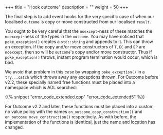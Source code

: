 +++
title = "Hook outcome"
description = ""
weight = 50
+++

The final step is to add event hooks for the very specific case of
when our localised `outcome` is copy or move constructed from our localised `result`.

You ought to be very careful that the `noexcept`-ness of these matches the `noexcept`-ness
of the types in the `outcome`. You may have noticed that `poke_exception()` creates
a `std::string` and appends to it. This can throw an exception. If the copy and/or
move constructors of `T`, `EC` and `EP` are `noexcept`, then so will be `outcome`'s
copy and/or move constructor. Thus if `poke_exception()` throws, instant program
termination would occur, which is bad.

We avoid that problem in this case by wrapping `poke_exception()` in a `try...catch`
which throws away any exceptions thrown. For Outcome before v2.2, these specially
named free functions must be placed into a namespace which is ADL searched:

{{% snippet "error_code_extended.cpp" "error_code_extended5" %}}

For Outcome v2.2 and later, these functions must be placed into a custom no value
policy with the names `on_outcome_copy_construction()` and `on_outcome_move_construction()`
respectively. As with before, the implementation of the functions is identical, just
the name and location has changed.
